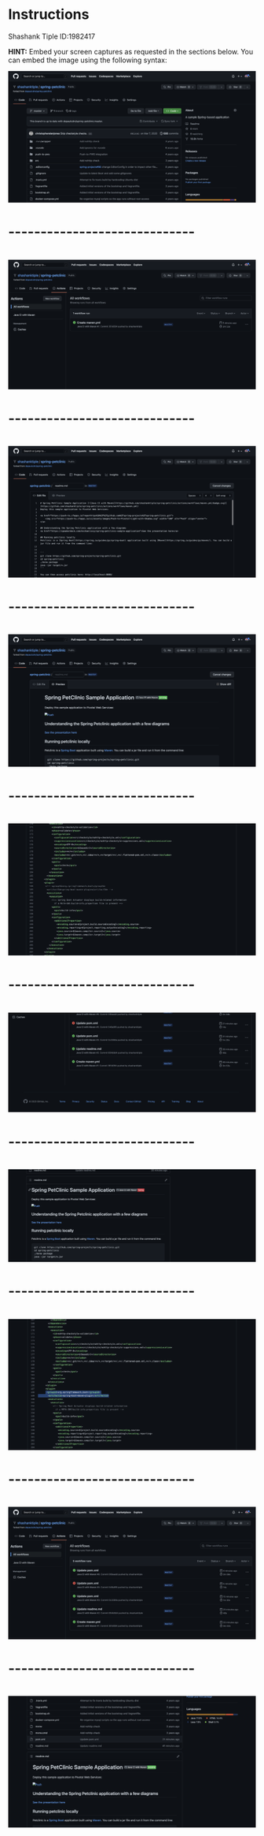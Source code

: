 # Instructions

Shashank Tiple ID:1982417

**HINT:** Embed your screen captures as requested in the sections below. You can embed the image using the following syntax:

![Screen Capture #1](https://github.com/shashanktiple/spring-petclinic/blob/8dc0e9c4c1d571061b659254af823af8370d484e/images/git1.png)

#

# -----------------------------

#

![Screen Capture #2](https://github.com/shashanktiple/spring-petclinic/blob/8dc0e9c4c1d571061b659254af823af8370d484e/images/git2.png)

#

# -----------------------------

#

![Screen Capture #3](https://github.com/shashanktiple/spring-petclinic/blob/8dc0e9c4c1d571061b659254af823af8370d484e/images/git3.png)

#

# -----------------------------

#

![Screen Capture #4](https://github.com/shashanktiple/spring-petclinic/blob/8dc0e9c4c1d571061b659254af823af8370d484e/images/git4.png)

#

# -----------------------------

#

![Screen Capture #5](https://github.com/shashanktiple/spring-petclinic/blob/8dc0e9c4c1d571061b659254af823af8370d484e/images/git5.png)

#

# -----------------------------

#

![Screen Capture #6](https://github.com/shashanktiple/spring-petclinic/blob/8dc0e9c4c1d571061b659254af823af8370d484e/images/git6.png)

#

# -----------------------------

#

![Screen Capture #1](https://github.com/shashanktiple/spring-petclinic/blob/8dc0e9c4c1d571061b659254af823af8370d484e/images/git7.png)

#

# -----------------------------

#

![Screen Capture #2](https://github.com/shashanktiple/spring-petclinic/blob/8dc0e9c4c1d571061b659254af823af8370d484e/images/git8.png)

#

# -----------------------------

#

![Screen Capture #3](https://github.com/shashanktiple/spring-petclinic/blob/8dc0e9c4c1d571061b659254af823af8370d484e/images/git9.png)

#

# -----------------------------

#

![Screen Capture #1](https://github.com/shashanktiple/spring-petclinic/blob/8dc0e9c4c1d571061b659254af823af8370d484e/images/git10.png)
